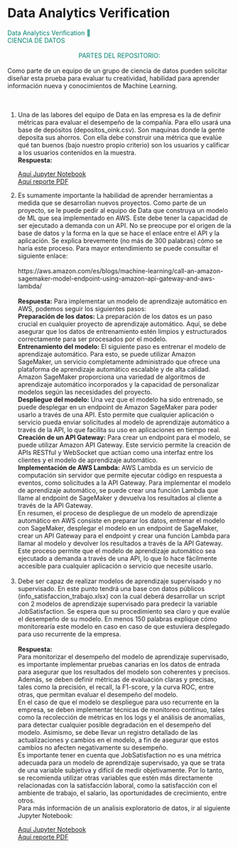 # Data Analytics Verification

<div style="color: #008270">
Data Analytics Verification 💚 <br/>
CIENCIA DE DATOS
</div>
<br/>
<div style="color: #008270; text-align: center;">
PARTES DEL REPOSITORIO:</div>
<br/>
Como parte de un equipo de un grupo de ciencia de datos pueden solicitar diseñar esta prueba para evaluar tu creatividad, habilidad para aprender información nueva y conocimientos de Machine Learning.<br/>
<br/><br/>
<ol>
<li>
Una de las labores del equipo de Data en las empresa es la de definir métricas para evaluar el desempeño de la compañía. Para ello usará una base de depósitos (depositos_oink.csv). Son maquinas donde la gente deposita sus ahorros. Con ella debe construir una métrica que evalúe qué tan buenos (bajo nuestro propio criterio) son los usuarios y calificar a los usuarios contenidos en la muestra.<br/>
<b>Respuesta:</b>

[Aquí Jupyter Notebook](https://github.com/JohanValero/Coink_Test/blob/main/depositos_coink.ipynb)<br/>
[Aquí reporte PDF](https://github.com/JohanValero/Coink_Test/blob/main/exports/depositos_coink.pdf)<br/>
</li>
<li>
Es sumamente importante la habilidad de aprender herramientas a medida que se desarrollan nuevos proyectos. Como parte de un proyecto, se le puede pedir al equipo de
Data que construya un modelo de ML que sea implementado en AWS. Este debe tener la capacidad de ser ejecutado a demanda con un API. No se preocupe por el origen de la base de datos y la forma en la que se hace el enlace entre el API y la aplicación. Se explica brevemente (no más de 300 palabras) cómo se haría este proceso. Para mayor entendimiento se puede consultar el siguiente enlace:
<br/><br/>
https://aws.amazon.com/es/blogs/machine-learning/call-an-amazon-sagemaker-model-endpoint-using-amazon-api-gateway-and-aws-lambda/
<br/><br/>
<b>Respuesta:</b> 
Para implementar un modelo de aprendizaje automático en AWS, podemos seguir los siguientes pasos:<br/>
<b>Preparación de los datos:</b> La preparación de los datos es un paso crucial en cualquier proyecto de aprendizaje automático. Aquí, se debe asegurar que los datos de entrenamiento estén limpios y estructurados correctamente para ser procesados por el modelo.<br/>
<b>Entrenamiento del modelo:</b> El siguiente paso es entrenar el modelo de aprendizaje automático. Para esto, se puede utilizar Amazon SageMaker, un servicio completamente administrado que ofrece una plataforma de aprendizaje automático escalable y de alta calidad. Amazon SageMaker proporciona una variedad de algoritmos de aprendizaje automático incorporados y la capacidad de personalizar modelos según las necesidades del proyecto.<br/>
<b>Despliegue del modelo:</b> Una vez que el modelo ha sido entrenado, se puede desplegar en un endpoint de Amazon SageMaker para poder usarlo a través de una API. Esto permite que cualquier aplicación o servicio pueda enviar solicitudes al modelo de aprendizaje automático a través de la API, lo que facilita su uso en aplicaciones en tiempo real.<br/>
<b>Creación de un API Gateway:</b> Para crear un endpoint para el modelo, se puede utilizar Amazon API Gateway. Este servicio permite la creación de APIs RESTful y WebSocket que actúan como una interfaz entre los clientes y el modelo de aprendizaje automático.<br/>
<b>Implementación de AWS Lambda:</b> AWS Lambda es un servicio de computación sin servidor que permite ejecutar código en respuesta a eventos, como solicitudes a la API Gateway. Para implementar el modelo de aprendizaje automático, se puede crear una función Lambda que llame al endpoint de SageMaker y devuelva los resultados al cliente a través de la API Gateway.<br/>
En resumen, el proceso de despliegue de un modelo de aprendizaje automático en AWS consiste en preparar los datos, entrenar el modelo con SageMaker, desplegar el modelo en un endpoint de SageMaker, crear un API Gateway para el endpoint y crear una función Lambda para llamar al modelo y devolver los resultados a través de la API Gateway. Este proceso permite que el modelo de aprendizaje automático sea ejecutado a demanda a través de una API, lo que lo hace fácilmente accesible para cualquier aplicación o servicio que necesite usarlo.
</li>
<br/>
<li>
Debe ser capaz de realizar modelos de aprendizaje supervisado y no supervisado. En este punto tendrá una base con datos públicos (info_satisfaccion_trabajo.xlsx) con la cual deberá desarrollar un script con 2 modelos de aprendizaje supervisado para predecir la variable JobSatisfaction. Se espera que su procedimiento sea claro y que evalúe el desempeño de su modelo. En menos 150 palabras explique cómo monitorearía este modelo en caso en caso de que estuviera desplegado para uso recurrente de la empresa.
<br/><br/>
<b>Respuesta:</b><br/>
Para monitorizar el desempeño del modelo de aprendizaje supervisado, es importante implementar pruebas canarias en los datos de entrada para asegurar que los resultados del modelo son coherentes y precisos. Además, se deben definir métricas de evaluación claras y precisas, tales como la precisión, el recall, la F1-score, y la curva ROC, entre otras, que permitan evaluar el desempeño del modelo.<br/>
En el caso de que el modelo se despliegue para uso recurrente en la empresa, se deben implementar técnicas de monitoreo continuo, tales como la recolección de métricas en los logs y el análisis de anomalías, para detectar cualquier posible degradación en el desempeño del modelo. Asimismo, se debe llevar un registro detallado de las actualizaciones y cambios en el modelo, a fin de asegurar que estos cambios no afecten negativamente su desempeño.<br/>
Es importante tener en cuenta que JobSatisfaction no es una métrica adecuada para un modelo de aprendizaje supervisado, ya que se trata de una variable subjetiva y difícil de medir objetivamente. Por lo tanto, se recomienda utilizar otras variables que estén más directamente relacionadas con la satisfacción laboral, como la satisfacción con el ambiente de trabajo, el salario, las oportunidades de crecimiento, entre otros.<br/>
Para más información de un analisis exploratorio de datos, ir al siguiente Jupyter Notebook:

[Aquí Jupyter Notebook](https://github.com/JohanValero/Coink_Test/blob/main/job_satisfaction.ipynb)<br/>
[Aquí reporte PDF](https://github.com/JohanValero/Coink_Test/blob/main/exports/job_satisfaction.pdf)<br/>

</li>
</ol>
